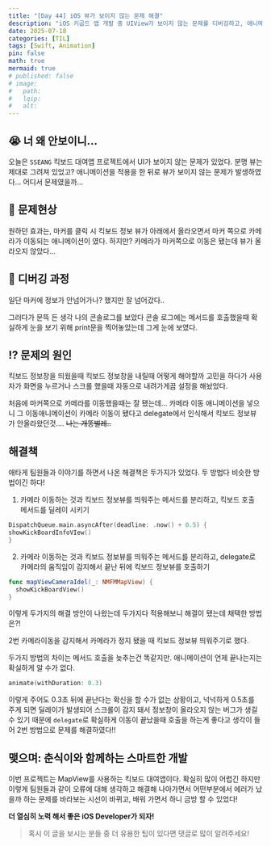```yaml
---
title: "[Day 44] iOS 뷰가 보이지 않는 문제 해결"
description: "iOS 키곱드 앱 개발 중 UIView가 보이지 않는 문제를 디버깅하고, 애니메이션 문제를 해결한 과정에 대한 TIL."
date: 2025-07-18
categories: [TIL]
tags: [Swift, Animation]
pin: false
math: true
mermaid: true
# published: false
# image:
#   path:
#   lqip: 
#   alt: 
---
```


## 😭 너 왜 안보이니...

오늘은 `SSEANG` 킥보드 대여앱 프로젝트에서 UI가 보이지 않는 문제가 있었다.
분명 뷰는 제대로 그려져 있었고? 애니메이션을 적용을 한 뒤로 뷰가 보이지 않는 문제가 발생하였다... 어디서 문제였을까...

## 🚨 문제현상

원하던 효과는, 마커를 클릭 시 킥보드 정보 뷰가 아래에서 올라오면서 마커 쪽으로 카메라가 이동되는 애니메이션이 였다.
하지만? 카메라가 마커쪽으로 이동은 됐는데 뷰가 올라오지 않았다...

## 🐞 디버깅 과정
일단 마커에 정보가 안넘어가나? 했지만 잘 넘어갔다..

 그러다가 문뜩 든 생각 나의 콘솔로그를 보았다 콘솔 로그에는 메서드를 호출했을때 확실하게 눈을 보기 위해 print문을 찍어놓았는데 그게 눈에 보였다.

## ⁉️ 문제의 원인

킥보드 정보창을 띄웠을때 킥보드 정보창을 내릴때 어떻게 해야할까 고민을 하다가 사용자가 화면을 누르거나 스크롤 했을때 자동으로 내려가게끔 설정을 해놨었다.

처음에 마커쪽으로 카메라를 이동했을때는 잘 됐는데... 카메라 이동 애니메이션을 넣으니 그 이동애니메이션이 카메라 이동이 됐다고 delegate에서 인식해서 킥보드 정보뷰가 안올라왔던것.... ~~나는 개똥벌레..~~

## 해결책

애타게 팀원들과 이야기를 하면서 나온 해결책은 두가지가 있었다. 두 방법다 비슷한 방법이긴 하다!

1. 카메라 이동하는 것과 킥보드 정보뷰를 띄워주는 메서드를 분리하고, 킥보드 호출 메서드를 딜레이 시키기

```swift
DispatchQueue.main.asyncAfter(deadline: .now() + 0.5) {
showKickBoardInfoVIew()
}
```

2. 카메라 이동하는 것과 킥보드 정보뷰를 띄워주는 메서드를 분리하고, delegate로 카메라의 움직임이 감지해서 끝난 뒤에 킥보드 정보뷰를 호출하기  
```swift
func mapViewCameraIdel(_: NMFMMapView) {
  showKickBoardView()
}
```
이렇게 두가지의 해결 방안이 나왔는데 
두가지다 적용해보니 해결이 됐는데 채택한 방법은?!

2번 카메라이동을 감지해서 카메라가 정지 됐을 때 킥보드 정보뷰 띄워주기로 했다.

두가지 방법의 차이는 메서드 호출을 늦추는건 똑같지만. 애니메이션이 언제 끝나는지는 확실하게 알 수가 없다. 
```swift
animate(withDuration: 0.3) 
```
이렇게 주어도 0.3초 뒤에 끝난다는 확신을 할 수가 없는 상황이고, 넉넉하게 0.5초를 주게 되면 딜레이가 발생되어 스크롤이 감지 돼서 정보창이 올라오지 않는 버그가 생길 수 있기 때문에 `delegate`로 확실하게 이동이 끝났을때 호출을 하는게 좋다고 생각이 들어 2번 방법으로 문제를 해결하였다!!
## 맺으며: 춘식이와 함께하는 스마트한 개발

이번 프로젝트는 MapView를 사용하는 킥보드 대여앱이다. 
확실히 많이 어렵긴 하지만 이렇게 팀원들과 같이 오류에 대해 생각하고 해결해 나아가면서 어떤부분에서 에러가 났을까 하는 문제를 바라보는 시선이 바뀌고, 배워 가면서 하니 금방 할 수 있었다! 

**더 열심히 노력 해서 좋은 iOS Developer가 되자!**

> 혹시 이 글을 보시는 분들 중 더 유용한 팁이 있다면 댓글로 많이 알려주세요!